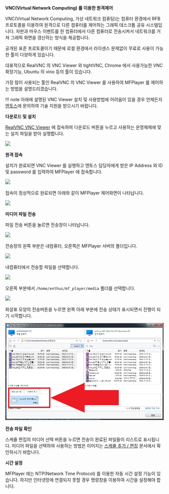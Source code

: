 **VNC(Virtual Network Computing) 를 이용한 원격제어**

VNC(Virtual Network Computing, 가상 네트워크 컴퓨팅)는 컴퓨터 환경에서 RFB 프로토콜을 이용하여 원격으로 다른 컴퓨터를 제어하는 그래픽 데스크톱 공유 시스템입니다.
자판과 마우스 이벤트를 한 컴퓨터에서 다른 컴퓨터로 전송시켜서 네트워크를 거쳐 그래픽 화면을 갱신하는 방식을 제공합니다.

공개된 표준 프로토콜이기 때문에 로컬 환경에서 라이센스 문제없이 무료로 사용이 가능한 툴이 다양하게 있습니다.

대표적으로 RealVNC 의 VNC Viewer 와 tightVNC, Chrome 에서 사용가능한 VNC 확장기능, Ubuntu 의 vino 등의 툴이 있습니다.

가장 많이 사용되는 툴인 RealVNC 의 VNC Viewer 를 사용하여 MFPlayer 를 제어하는 방법을 설명드리겠습니다.

!!! note
    아래에 설명된 VNC Viewer 설치 및 사용방법에 어려움이 있을 경우 언제든지 [엔토스](http://www.etslight.co.kr)에 문의하여 기술 지원을 받으시기 바랍니다.

**다운로드 및 설치**

[RealVNC VNC Viewer](https://www.realvnc.com/en/connect/download/viewer/) 에 접속하여 다운로드 버튼을 누르고 사용하는 운영체제에 맞는 설치 파일을 받아 실행합니다.

![](img/vnc_down.jpg)

**원격 접속**

설치가 완료되면 VNC Viewer 를 실행하고 엔토스 담당자에게 받은 IP Address 와 ID 및 password 를 입력하여 MFPlayer 에 접속합니다.

![](img/vnc_ip.jpg)

접속이 정상적으로 완료되면 아래와 같이 MFPlayer 제어화면이 나타납니다.

![](img/vnc_connect_complete.jpg)

**미디어 파일 전송**

파일 전송 버튼을 눌르면 전송창이 나타납니다.

![](img/vnc_send_window.jpg)

전송창의 왼쪽 부분은 내컴퓨터, 오른쪽은 MFPlayer 서버의 폴더입니다.

![](img/vnc_file_window.jpg)

내컴퓨터에서 전송할 파일을 선택합니다.

![](img/vnc_file_select.jpg)

오른쪽 부분에서 `/home/enthus/mf_player/media` 폴더를 선택합니다.

![](img/vnc_folder_select.jpg)

화살표 모양의 전송버튼을 누르면 왼쪽 아래 부분에 전송 상태가 표시되면서 진행이 되기 시작합니다.

![](img/teamviewer_send_complete.jpg)

**전송 파일 확인**

스케쥴 편집의 미디어 선택 버튼을 누르면 전송이 완료된 파일들이 리스트로 표시됩니다. 미디어 파일을 선택하여 사용하는 방법은 이어지는 [스케쥴 추가 / 편집](/mfplayer/index) 문서에서 확인하시기 바랍니다.

**시간 설정**

MFPlayer 에는 NTP(Network Time Protocol) 를 이용한 자동 시간 설정 기능이 있습니다. 하지만 인터넷망에 연결되지 못할 경우 명령창을 이용하여 시간을 설정해야 합니다.
